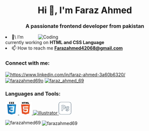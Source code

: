 <h1 align="center">Hi 👋, I'm Faraz Ahmed</h1>
<h3 align="center">A passionate frontend developer from pakistan</h3>
<img align="right" alt="Coding" width="400" src="https://www.lambdatest.com/resources/images/news24.gif"

- 🔭\ I’m currently working on **HTML and CSS Language**
- 📫 How to reach me **Farazahmed42068@gmail.com**

<h3 align="left">Connect with me:</h3>
<p align="left">
<a href="https://linkedin.com/in/https://www.linkedin.com/in/faraz-ahmed-3a60b6320/" target="blank"><img align="center" src="https://raw.githubusercontent.com/rahuldkjain/github-profile-readme-generator/master/src/images/icons/Social/linked-in-alt.svg" alt="https://www.linkedin.com/in/faraz-ahmed-3a60b6320/" height="30" width="40" /></a>
<a href="https://fb.com/farazahmed69o" target="blank"><img align="center" src="https://raw.githubusercontent.com/rahuldkjain/github-profile-readme-generator/master/src/images/icons/Social/facebook.svg" alt="farazahmed69o" height="30" width="40" /></a>
<a href="https://instagram.com/faraz_ahmed_69" target="blank"><img align="center" src="https://raw.githubusercontent.com/rahuldkjain/github-profile-readme-generator/master/src/images/icons/Social/instagram.svg" alt="faraz_ahmed_69" height="30" width="40" /></a>
</p>

<h3 align="left">Languages and Tools:</h3>
<p align="left"> <a href="https://www.w3schools.com/css/" target="_blank" rel="noreferrer"> <img src="https://raw.githubusercontent.com/devicons/devicon/master/icons/css3/css3-original-wordmark.svg" alt="css3" width="40" height="40"/> </a> <a href="https://www.w3.org/html/" target="_blank" rel="noreferrer"> <img src="https://raw.githubusercontent.com/devicons/devicon/master/icons/html5/html5-original-wordmark.svg" alt="html5" width="40" height="40"/> </a> <a href="https://www.adobe.com/in/products/illustrator.html" target="_blank" rel="noreferrer"> <img src="https://www.vectorlogo.zone/logos/adobe_illustrator/adobe_illustrator-icon.svg" alt="illustrator" width="40" height="40"/> </a> <a href="https://www.photoshop.com/en" target="_blank" rel="noreferrer"> <img src="https://raw.githubusercontent.com/devicons/devicon/master/icons/photoshop/photoshop-line.svg" alt="photoshop" width="40" height="40"/> </a> </p>

<p><img align="left" src="https://github-readme-stats.vercel.app/api/top-langs?username=farazahmed69&show_icons=true&locale=en&layout=compact" alt="farazahmed69" /></p>

<p>&nbsp;<img align="center" src="https://github-readme-stats.vercel.app/api?username=farazahmed69&show_icons=true&locale=en" alt="farazahmed69" /></p>
